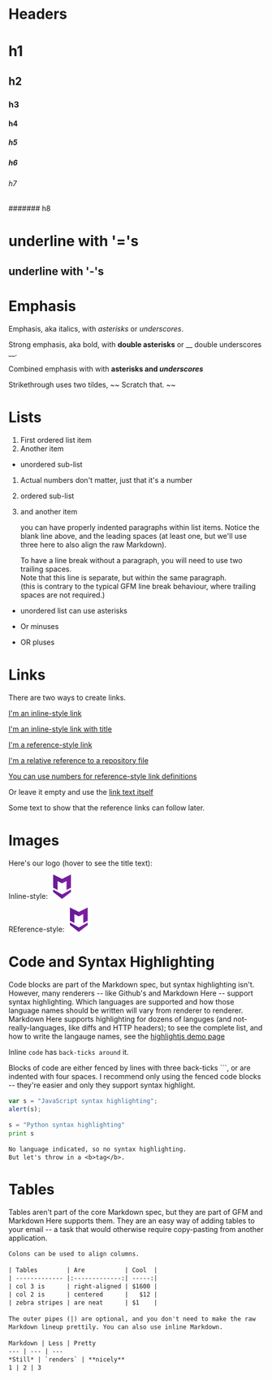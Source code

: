 # Headers
# h1
## h2
### h3
#### h4
##### h5
##### h6
###### h7
####### h8

underline with '='s
====== 

underline with '-'s
------

# Emphasis
Emphasis, aka italics, with *asterisks* or _underscores_.

Strong emphasis, aka bold, with **double asterisks** or __ double underscores __.

Combined emphasis with with **asterisks and _underscores_**

Strikethrough uses two tildes, ~~ Scratch that. ~~

# Lists
1. First ordered list item
2. Another item
  * unordered sub-list
1. Actual numbers don't matter, just that it's a number
  1. ordered sub-list
4. and another item 

   you can have properly indented paragraphs within list items. Notice the blank line above, and the leading spaces (at least one, but we'll use three here to also align the raw Markdown).

   To have a line break without a paragraph, you will need to use two trailing spaces.  
   Note that this line is separate, but within the same paragraph.  
   (this is contrary to the typical GFM line break behaviour, where trailing spaces are not required.)

* unordered list can use asterisks
- Or minuses
+ OR pluses

# Links

There are two ways to create links.

[I'm an inline-style link](https://www.google.com)

[I'm an inline-style link with title](https://www.google.com "Google's Homepage")

[I'm a reference-style link][Arbitrary case-insensitive reference text]

[I'm a relative reference to a repository file](../blob/master/LICENSE)

[You can use numbers for reference-style link definitions][1]

Or leave it empty and use the [link text itself]

Some text to show that the reference links can follow later.

[arbitrary case-insensitive reference text]: https://www.mozilla.org
[1]: http://slashdot.org
[link text itself]: http://www.reddit.com


# Images
Here's our logo (hover to see the title text):

Inline-style:
![alt text](https://github.com/adam-p/markdown-here/raw/master/src/common/images/icon48.png "Logo Title Text 1")

REference-style:
![alt text][logo]

[logo]:https://github.com/adam-p/markdown-here/raw/master/src/common/images/icon48.png "Logo Title Text 2"

# Code and Syntax Highlighting

Code blocks are part of the Markdown spec, but syntax highlighting isn't. 
However, many renderers -- like Github's and Markdown Here -- support 
syntax highlighting. Which languages are supported and how those 
language names should be written will vary from renderer to renderer.
Markdown Here supports highlighting for dozens of languges (and 
not-really-languages, like diffs and HTTP headers); to see the complete 
list, and how to write the langauge names, see the
[highlightjs demo page](https://highlightjs.org/static/demo/ "demo page")

Inline `code` has `back-ticks around` it.

Blocks of code are either fenced by lines with three back-ticks ```, or are indented with four spaces. 
I recommend only using the fenced code blocks -- they're easier and only they support syntax highlight.

```javascript
var s = "JavaScript syntax highlighting";
alert(s);
```

```python
s = "Python syntax highlighting"
print s
```

```
No language indicated, so no syntax highlighting.
But let's throw in a <b>tag</b>.
```

# Tables

Tables aren't part of the core Markdown spec, but they are part of GFM and Markdown Here supports them.
They are an easy way of adding tables to your email -- a task that would otherwise require copy-pasting 
from another application. 

```
Colons can be used to align columns.

| Tables        | Are           | Cool  |
| ------------- |:-------------:| -----:|
| col 3 is      | right-aligned | $1600 |
| col 2 is      | centered      |   $12 |
| zebra stripes | are neat      | $1    |

The outer pipes (|) are optional, and you don't need to make the raw Markdown lineup prettily. You can also use inline Markdown.

Markdown | Less | Pretty
--- | --- | ---
*Still* | `renders` | **nicely**
1 | 2 | 3
```
